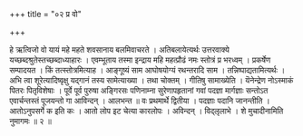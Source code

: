 +++
title = "०२ प्र वो"

+++

हे ऋत्विजो वो यायं महे महते शवसानाय बलमिवाचरते । अतिबलायेत्यर्थः उत्तरवाक्ये यच्छब्दश्रुतेस्तच्छब्दाध्याहारः । एवम्भूताय तस्मा इन्द्राय महि महत्प्रौढं नमः स्तोत्रं प्र भरध्वम् । प्रकर्षेण सम्पादयत । किं तत्स्तोत्रमित्याह । आङ्गूष्यं साम आघोषयोग्यं रथन्तरादि साम । तन्निष्पाद्यतामित्यर्थः । अभि त्वा शूरेत्यादिष्वृक्षु यद्गानं तस्य सामेत्याख्या । तथा चोक्तम् । गीतिषु सामाख्येति । यॆनेन्द्रेण नोऽस्माकं पितरः पितृविशेषाः । पूर्वे पूर्व पुरुषा अङ्गिरसः पणिनाम्ना सुरेणापहृतानां गवां पदज्ञा मार्गज्ञाः सन्तोऽत एवार्चन्तस्तं पूजयन्तो गा आविन्दन् । आलभन्त ॥ वः प्रथमार्थे द्वितीया । पदज्ञाः पदानि जानन्तीति । आतोऽनुपसर्गे क इति कः । आतो लोप इट चेत्या कारलोपः । अविन्दन् । विद्लृलाभे । शे मुचादीनामिति नुमागमः ॥ २ ॥